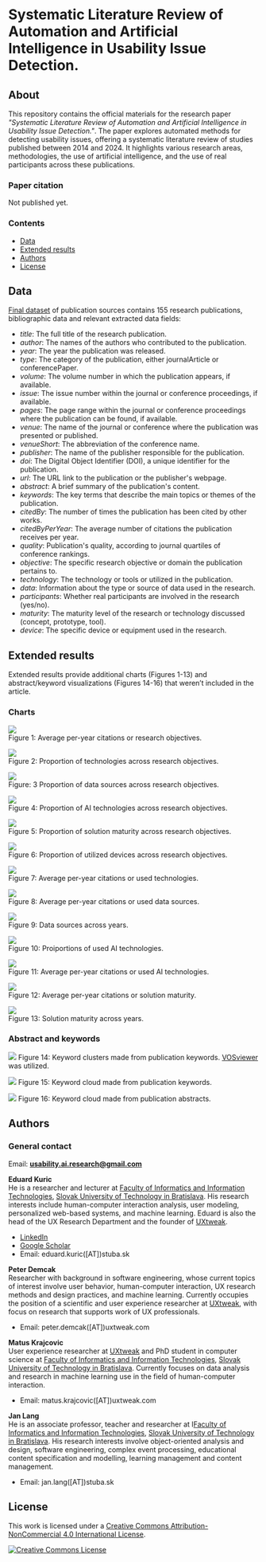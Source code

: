 # Systematic Literature Review of Automation and Artificial Intelligence in Usability Issue Detection.

## About

This repository contains the official materials for the research paper *"Systematic Literature Review of Automation and Artificial Intelligence in Usability Issue Detection."*. The paper explores automated methods for detecting usability issues, offering a systematic literature review of studies published between 2014 and 2024. It highlights various research areas, methodologies, the use of artificial intelligence, and the use of real participants across these publications.

### Paper citation

Not published yet.

### Contents

* [Data](#data)
* [Extended results](#extended-results)
* [Authors](#authors)
* [License](#license)

## Data

[Final dataset](./data/dataset.csv) of publication sources contains 155 research publications, bibliographic data and relevant extracted data fields:
- *title*: The full title of the research publication.
- *author*: The names of the authors who contributed to the publication.
- *year*: The year the publication was released.
- *type*: The category of the publication, either journalArticle or conferencePaper.
- *volume*: The volume number in which the publication appears, if available.
- *issue*: The issue number within the journal or conference proceedings, if available.
- *pages*: The page range within the journal or conference proceedings where the publication can be found, if available.
- *venue*: The name of the journal or conference where the publication was presented or published.
- *venueShort*: The abbreviation of the conference name.
- *publisher*: The name of the publisher responsible for the publication.
- *doi*: The Digital Object Identifier (DOI), a unique identifier for the publication.
- *url*: The URL link to the publication or the publisher's webpage.
- *abstract*: A brief summary of the publication's content.
- *keywords*: The key terms that describe the main topics or themes of the publication.
- *citedBy*: The number of times the publication has been cited by other works.
- *citedByPerYear*: The average number of citations the publication receives per year.
- *quality*: Publication's quality, according to journal quartiles of conference rankings.
- *objective*: The specific research objective or domain the publication pertains to.
- *technology*: The technology or tools or utilized in the publication.
- *data*: Information about the type or source of data used in the research.
- *participants*: Whether real participants are involved in the research (yes/no).
- *maturity*: The maturity level of the research or technology discussed (concept, prototype, tool).
- *device*: The specific device or equipment used in the research.


## Extended results

Extended results provide additional charts (Figures 1-13) and abstract/keyword visualizations (Figures 14-16) that weren’t included in the article.

### Charts

![](./charts/area-cite.svg)\
Figure 1: Average per-year citations or research objectives.

![](./charts/area-tech.svg)\
Figure 2: Proportion of technologies across research objectives.

![](./charts/area-data.svg)\
Figure: 3 Proportion of data sources across research objectives.

![](./charts/area-AI.svg)\
Figure 4: Proportion of AI technologies across research objectives.

![](./charts/area-maturity.svg)\
Figure 5: Proportion of solution maturity across research objectives.

![](./charts/area-device.svg)\
Figure 6: Proportion of utilized devices across research objectives.

![](./charts/tech-cite.svg)\
Figure 7: Average per-year citations or used technologies.

![](./charts/data-cite.svg)\
Figure 8: Average per-year citations or used data sources.

![](./charts/data-year.svg)\
Figure 9: Data sources across years.

![](./charts/AI.svg)\
Figure 10: Proiportions of used AI technologies.

![](./charts/AI-cite.svg)\
Figure 11: Average per-year citations or used AI technologies.

![](./charts/maturity-cite.svg)\
Figure 12: Average per-year citations or solution maturity.

![](./charts/maturity-year.svg)\
Figure 13: Solution maturity across years.

### Abstract and keywords

![](./charts/keyword-clusters.png)
Figure 14: Keyword clusters made from publication keywords. [VOSviewer](https://www.vosviewer.com/) was utilized.

![](./charts/keyword-cloud.jpg)
Figure 15: Keyword cloud made from publication keywords.

![](./charts/abstract-cloud.png)
Figure 16: Keyword cloud made from publication abstracts.

## Authors

### General contact 

Email: 
**usability.ai.research@gmail.com**


**Eduard Kuric**\
He is a researcher and lecturer at [Faculty of Informatics and Information Technologies](https://www.fiit.stuba.sk/), [Slovak University of Technology in Bratislava](https://www.stuba.sk/). His research interests include human-computer interaction analysis, user modeling, personalized web-based systems, and machine learning. Eduard is also the head of the UX Research Department and the founder of [UXtweak](https://www.uxtweak.com/).
- [LinkedIn](https://www.linkedin.com/in/eduard-kuric-b7141280/)
- [Google Scholar](https://scholar.google.com/citations?user=MwjpNoAAAAAJ&hl=en&oi=ao)
- Email: eduard.kuric([AT])stuba.sk

**Peter Demcak**\
Researcher with background in software engineering, whose current topics of interest involve user behavior, human-computer interaction, UX research methods and design practices, and machine learning. Currently occupies the position of a scientific and user experience researcher at [UXtweak](https://www.uxtweak.com/), with focus on research that supports work of UX professionals.

- Email: peter.demcak([AT])uxtweak.com

**Matus Krajcovic**\
User experience researcher at [UXtweak](https://www.uxtweak.com/) and PhD student in computer science at [Faculty of Informatics and Information Technologies](https://www.fiit.stuba.sk/), [Slovak University of Technology in Bratislava](https://www.stuba.sk/). Currently focuses on data analysis and research in machine learning use in the field of human-computer interaction.
- Email: matus.krajcovic([AT])uxtweak.com

**Jan Lang**\
He is an associate professor, teacher and researcher at I[Faculty of Informatics and Information Technologies](https://www.fiit.stuba.sk/), [Slovak University of Technology in Bratislava](https://www.stuba.sk/). His research interests involve object-oriented analysis and design, software engineering, complex event processing, educational content specification and modelling, learning management and content management.

- Email: jan.lang([AT])stuba.sk

## License
This work is licensed under a [Creative Commons Attribution-NonCommercial 4.0 International License](http://creativecommons.org/licenses/by-nc/4.0/).

[![Creative Commons License](https://i.creativecommons.org/l/by-nc/4.0/88x31.png)](http://creativecommons.org/licenses/by-nc/4.0/)